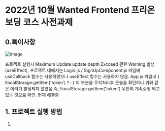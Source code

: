 # 2022년 10월 Wanted Frontend 프리온보딩 코스 사전과제


## 0.특이사항

![image](https://user-images.githubusercontent.com/103189961/195993322-f0b55c0f-8c09-4324-a476-65836af77d93.png)


프로젝트 실행시 Maximum Update update depth Excceed 관련 Warning 발생(useEffect), 프로젝트 내에서는 Login.js / SignUpComponent.js 파일에 useCallback 함수는 사용하였으나 useEffect 함수는 사용하지 않음. 
App.js 파일내 {  !localStorage.getItem('token') ? <Navigate to ="/" /> : <Navigate to="/todo" /> } 이 부분을 주석처리후 콘솔을 확인하니 위와 같은 에러가 발생되지 않았음
즉, !localStorage.getItem('token') 무한히 계속실행 되고 있는 것으로 확인. 현재 해결중





## 1. 프로젝트 실행 방법

1)




